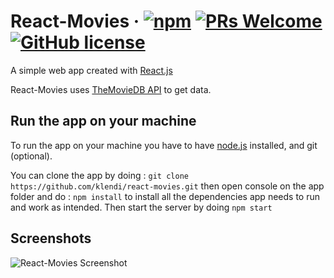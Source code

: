 # React-Movies &middot; [![npm](https://img.shields.io/npm/v/npm.svg?style=flat-square)](https://www.npmjs.com/package/npm) [![PRs Welcome](https://img.shields.io/badge/PRs-welcome-brightgreen.svg?style=flat-square)](http://makeapullrequest.com) [![GitHub license](https://img.shields.io/badge/license-MIT-blue.svg?style=flat-square)](LICENSE)
A simple web app created with [React.js](https://reactjs.org)

React-Movies uses [TheMovieDB API](https://api.themoviedb.org) to get data.

## Run the app on your machine
To run the app on your machine you have to have [node.js](nodejs.org) installed, and git (optional).

You can clone the app by doing :
```git clone https://github.com/klendi/react-movies.git```
then open console on the app folder and do :
`npm install` 
to install all the dependencies app needs to run and work as intended. Then start the server by doing
```npm start```

## Screenshots
![React-Movies Screenshot](./%5BGithub%5Dimages/screenshot.png)